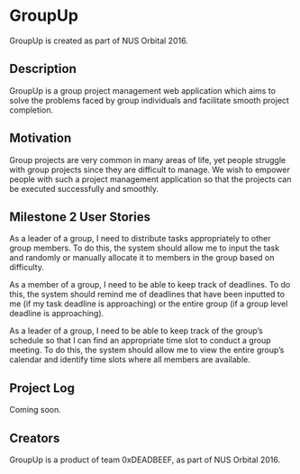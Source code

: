 # GroupUp
GroupUp is created as part of NUS Orbital 2016.

## Description
GroupUp is a group project management web application which aims to solve the problems faced by group individuals and facilitate smooth project completion.

## Motivation
Group projects are very common in many areas of life, yet people struggle with group projects since they are difficult to manage. We wish to empower people with such a project management application so that the projects can be executed successfully and smoothly.

## Milestone 2 User Stories
As a leader of a group, I need to distribute tasks appropriately to other group members. To do this, the system should allow me to input the task and randomly or manually allocate it to members in the group based on difficulty.

As a member of a group, I need to be able to keep track of deadlines. To do this, the system should remind me of deadlines that have been inputted to me (if my task deadline is approaching) or the entire group (if a group level deadline is approaching).

As a leader of a group, I need to be able to keep track of the group’s schedule so that I can find an appropriate time slot to conduct a group meeting. To do this, the system should allow me to view the entire group’s calendar and identify time slots where all members are available.

## Project Log
Coming soon.

## Creators
GroupUp is a product of team 0xDEADBEEF, as part of NUS Orbital 2016.

